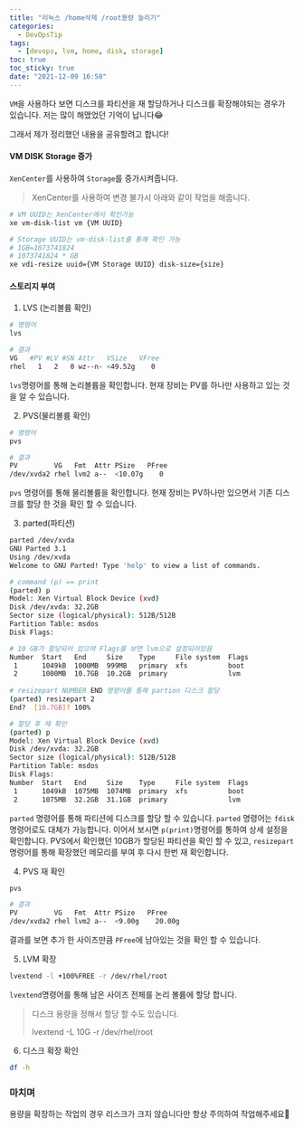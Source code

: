 ```yaml
---
title: "리눅스 /home삭제 /root용량 늘리기"
categories:
  - DevOpsTip
tags:
  - [devops, lvm, home, disk, storage]
toc: true
toc_sticky: true
date: "2021-12-09 16:58"
---
```


``VM``을 사용하다 보면 디스크를 파티션을 재 할당하거나 디스크를 확장해야되는 경우가 있습니다. 저는 많이 해맸었던 기억이 납니다😂

그래서 제가 정리했던 내용을 공유할려고 합니다!

#### VM DISK Storage 증가

``XenCenter``를 사용하여 ``Storage``를 증가시켜줍니다.

> XenCenter를 사용하여 변경 불가시 아래와 같이 작업을 해줍니다.

```bash
# VM UUID는 XenCenter에서 확인가능
xe vm-disk-list vm {VM UUID}

# Storage UUID는 vm-disk-list를 통해 확인 가능
# 1GB=1073741824
# 1073741824 * GB
xe vdi-resize uuid={VM Storage UUID} disk-size={size}
```

#### 스토리지 부여

1. LVS (논리볼륨 확인)

```bash
# 명령어
lvs

# 결과
VG   #PV #LV #SN Attr   VSize   VFree
rhel   1   2   0 wz--n- <49.52g    0 
```

``lvs``명령어를 통해 논리볼륨을 확인합니다. 현재 장비는 PV를 하나만 사용하고 있는 것을 알 수 있습니다.

2. PVS(물리볼륨 확인)

```bash
# 명령어
pvs

# 결과
PV         VG   Fmt  Attr PSize   PFree
/dev/xvda2 rhel lvm2 a--  <10.07g    0  
```

``pvs`` 명령어를 통해 물리볼륨을 확인합니다. 현재 장비는 PV하나만 있으면서 기존 디스크를 할당 한 것을 확인 할 수 있습니다.

3. parted(파티션)

```bash
parted /dev/xvda
GNU Parted 3.1
Using /dev/xvda
Welcome to GNU Parted! Type 'help' to view a list of commands.

# command (p) == print
(parted) p           
Model: Xen Virtual Block Device (xvd)
Disk /dev/xvda: 32.2GB
Sector size (logical/physical): 512B/512B
Partition Table: msdos
Disk Flags:

# 10 GB가 할당되어 있으며 Flags를 보면 lvm으로 설정되어있음
Number  Start   End     Size    Type     File system  Flags
 1      1049kB  1000MB  999MB   primary  xfs          boot
 2      1000MB  10.7GB  10.2GB  primary               lvm
 
# resizepart NUMBER END 명령어를 통해 partion 디스크 할당
(parted) resizepart 2                                                     
End?  [10.7GB]? 100%

# 할당 후 재 확인
(parted) p
Model: Xen Virtual Block Device (xvd)
Disk /dev/xvda: 32.2GB
Sector size (logical/physical): 512B/512B
Partition Table: msdos
Disk Flags:
Number  Start   End     Size    Type     File system  Flags
 1      1049kB  1075MB  1074MB  primary  xfs          boot
 2      1075MB  32.2GB  31.1GB  primary               lvm
```

``parted`` 명령어를 통해 파티션에 디스크를 할당 할 수 있습니다. ``parted`` 명령어는 ``fdisk``명령어로도 대체가 가능합니다. 이어서 보시면 ``p(print)``명령어를 통하여 상세 설정을 확인합니다. PVS에서 확인했던 10GB가 할당된 파티션을 확인 할 수 있고, ``resizepart``명령어를 통해 확장했던 메모리를 부여 후 다시 한번 재 확인합니다.

4. PVS 재 확인

```bash
pvs

# 결과
PV         VG   Fmt  Attr PSize   PFree
/dev/xvda2 rhel lvm2 a--  <9.00g    20.00g 
```

결과를 보면 추가 한 사이즈만큼 ``PFree``에 남아있는 것을 확인 할 수 있습니다.

5. LVM 확장

```bash
lvextend -l +100%FREE -r /dev/rhel/root
```

``lvextend``명령어를 통해 남은 사이즈 전체를 논리 볼륨에 할당 합니다.

> 디스크 용량을 정해서 할당 할 수도 있습니다.
>
> lvextend -L 10G -r /dev/rhel/root

6. 디스크 확장 확인

```bash
df -h
```

### 마치며

용량을 확장하는 작업의 경우 리스크가 크지 않습니다만 항상 주의하여 작업해주세요👏
